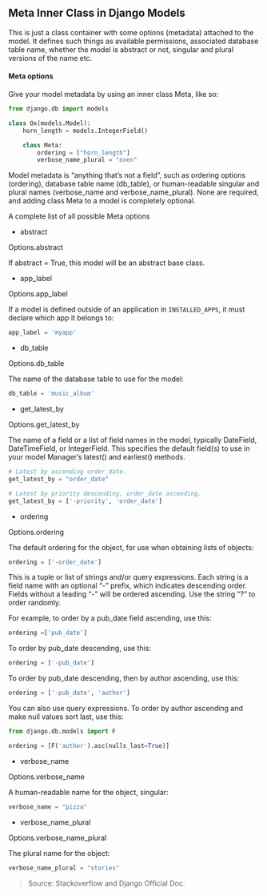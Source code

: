 ## Meta Inner Class in Django Models

This is just a class container with some options (metadata) attached to the model. It defines such things as available permissions, associated database table name, whether the model is abstract or not, singular and plural versions of the name etc.

#### Meta options

Give your model metadata by using an inner class Meta, like so:

```python
from django.db import models

class Ox(models.Model):
    horn_length = models.IntegerField()

    class Meta:
        ordering = ["horn_length"]
        verbose_name_plural = "oxen"
```
Model metadata is “anything that’s not a field”, such as ordering options (ordering), database table name (db_table), or human-readable singular and plural names (verbose_name and verbose_name_plural). None are required, and adding class Meta to a model is completely optional.

A complete list of all possible Meta options 


* abstract

Options.abstract

If abstract = True, this model will be an abstract base class.


* app_label

Options.app_label

If a model is defined outside of an application in ```INSTALLED_APPS```, it must declare which app it belongs to:
```python
app_label = 'myapp'
```

* db_table

Options.db_table

The name of the database table to use for the model:
```python
db_table = 'music_album'
```

* get_latest_by

Options.get_latest_by

The name of a field or a list of field names in the model, typically DateField, DateTimeField, or IntegerField. This specifies the default field(s) to use in your model Manager’s latest() and earliest() methods.
```python
# Latest by ascending order_date.
get_latest_by = "order_date"

# Latest by priority descending, order_date ascending.
get_latest_by = ['-priority', 'order_date']
```

* ordering

Options.ordering

The default ordering for the object, for use when obtaining lists of objects:
```python
ordering = ['-order_date']
```
This is a tuple or list of strings and/or query expressions. Each string is a field name with an optional “-” prefix, which indicates descending order. Fields without a leading “-” will be ordered ascending. Use the string “?” to order randomly.

For example, to order by a pub_date field ascending, use this:
```python
ordering =['pub_date']
```
To order by pub_date descending, use this:
```python
ordering = ['-pub_date']
```
To order by pub_date descending, then by author ascending, use this:
```python
ordering = ['-pub_date', 'author']
```
You can also use query expressions. To order by author ascending and make null values sort last, use this:
```python
from django.db.models import F

ordering = [F('author').asc(nulls_last=True)]
```

* verbose_name

Options.verbose_name

A human-readable name for the object, singular:
```python
verbose_name = "pizza"
```

* verbose_name_plural

Options.verbose_name_plural

The plural name for the object:

```python
verbose_name_plural = "stories"
```
 > Source: Stackoverflow and Django Official Doc.
